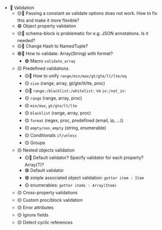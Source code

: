 
- 🚩 Validation
  - 🟡🧠 Passing a constant as validate options does not work. How to fix this and make it more flexible?
  - 🟢 Object property validation
  - 🟡🧠 schema-block is problematic for e.g. JSON annotations. Is it needed?
  - 🟡🧠 Change Hash to NamedTuple?
  - 🟢🧠 How to validate: Array(String) with format?
    - 🟢 Macro `validate_array`
  - 🟡 Predefined validations
    - 🟡🧠 How to unify `range/min/max/gt/gte/lt/lte/eq`
    - 🟡 `size` (range, array, gt/gte/lt/lte, proc)
    - 🟡🧠 `range:/blacklist:/whitelist:` vs `in:/not_in:`
    - 🟡 `range` (range, array, proc)
    - 🟡 `min/max`, `gt/gte/lt/lte`
    - 🟡 `blacklist` (range, array, proc)
    - 🟡 `format` (regex, proc, predefined (email, ip, ...))
    - 🟡 `empty/non_empty` (string, enumerable)
    - 🟡 Conditionals `if/unless`
    - 🟡 Groups
  - 🟡 Nested objects validation
    - 🟡🧠 Default validator? Specify validator for each property? Array(T)?
    - 🟢 Default validator
    - 🟢 simple associated object validation: `getter item : Item`
    - 🟡 enumerables: `getter items : Array(Item)`
  - 🟡 Cross-property validations
  - 🟡 Custom proc/block validation
  - 🟡 Error attributes
  - 🟡 Ignore fields
  - 🟡 Detect cyclic references
